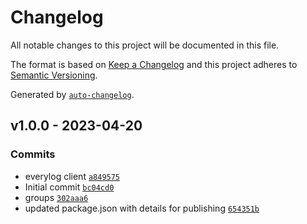 # Changelog

All notable changes to this project will be documented in this file.

The format is based on [Keep a Changelog](https://keepachangelog.com/en/1.0.0/)
and this project adheres to [Semantic Versioning](https://semver.org/spec/v2.0.0.html).

Generated by [`auto-changelog`](https://github.com/CookPete/auto-changelog).

## v1.0.0 - 2023-04-20

### Commits

- everylog client [`a849575`](https://github.com/everylogsaas/everylog_node_client/commit/a849575b180cad02fedf157038048ccb801a20b1)
- Initial commit [`bc04cd0`](https://github.com/everylogsaas/everylog_node_client/commit/bc04cd0f1f4578ff53f9817bf1458be2abbebef4)
- groups [`302aaa6`](https://github.com/everylogsaas/everylog_node_client/commit/302aaa66c0e6c4e90610447bcd3df69cb0b23cf1)
- updated package.json with details for publishing [`654351b`](https://github.com/everylogsaas/everylog_node_client/commit/654351bfe70d72b86732e54fc926c015e2ba7c8c)
